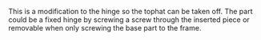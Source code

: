 This is a modification to the hinge so the tophat can be taken off.
The part could be a fixed hinge by screwing a screw through the inserted piece or removable when only screwing the base part to the frame.
